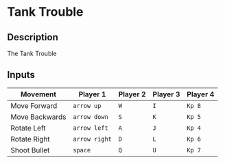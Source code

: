 # Tank Trouble

## Description

The Tank Trouble

## Inputs

| Movement       | Player 1      | Player 2 | Player 3 | Player 4 |
| -------------- | ------------- | -------- | -------- | -------- |
| Move Forward   | `arrow up`    | `W`      | `I`      | `Kp 8`   |
| Move Backwards | `arrow down`  | `S`      | `K`      | `Kp 5`   |
| Rotate Left    | `arrow left`  | `A`      | `J`      | `Kp 4`   |
| Rotate Right   | `arrow right` | `D`      | `L`      | `Kp 6`   |
| Shoot Bullet   | `space`       | `Q`      | `U`      | `Kp 7`   |
